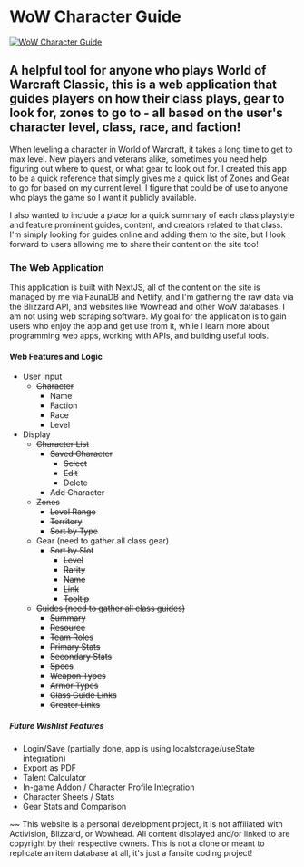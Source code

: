 # WoW Character Guide

[![WoW Character Guide](https://res.cloudinary.com/david-torres-design/image/upload/w_1676,h_1036,c_fill/v1619421531/wow-character-guide/gitrepo_niopos.jpg)](https://wow-character-guide.netlify.app/)

## A helpful tool for anyone who plays World of Warcraft Classic, this is a web application that guides players on how their class plays, gear to look for, zones to go to - all based on the user's character level, class, race, and faction!

When leveling a character in World of Warcraft, it takes a long time to get to max level. New players and veterans alike, sometimes you need help figuring out where to quest, or what gear to look out for. I created this app to be a quick reference that simply gives me a quick list of Zones and Gear to go for based on my current level. I figure that could be of use to anyone who plays the game so I want it publicly available.

I also wanted to include a place for a quick summary of each class playstyle and feature prominent guides, content, and creators related to that class. I'm simply looking for guides online and adding them to the site, but I look forward to users allowing me to share their content on the site too!

### The Web Application

This application is built with NextJS, all of the content on the site is managed by me via FaunaDB and Netlify, and I'm gathering the raw data via the Blizzard API, and websites like Wowhead and other WoW databases. I am not using web scraping software. My goal for the application is to gain users who enjoy the app and get use from it, while I learn more about programming web apps, working with APIs, and building useful tools.

#### Web Features and Logic

- User Input
  - ~~Character~~
    - Name
    - Faction
    - Race
    - Level
- Display
  - ~~Character List~~
    - ~~Saved Character~~
      - ~~Select~~
      - ~~Edit~~
      - ~~Delete~~
    - ~~Add Character~~
  - ~~Zones~~
    - ~~Level Range~~
    - ~~Territory~~
    - ~~Sort by Type~~
  - Gear (need to gather all class gear)
    - ~~Sort by Slot~~
      - ~~Level~~
      - ~~Rarity~~
      - ~~Name~~
      - ~~Link~~
      - ~~Tooltip~~
  - ~~Guides (need to gather all class guides)~~
    - ~~Summary~~
    - ~~Resource~~
    - ~~Team Roles~~
    - ~~Primary Stats~~
    - ~~Secondary Stats~~
    - ~~Specs~~
    - ~~Weapon Types~~
    - ~~Armor Types~~
    - ~~Class Guide Links~~
    - ~~Creator Links~~

##### Future Wishlist Features

- Login/Save (partially done, app is using localstorage/useState integration)
- Export as PDF
- Talent Calculator
- In-game Addon / Character Profile Integration
- Character Sheets / Stats
- Gear Stats and Comparison

~~
This website is a personal development project, it is not affiliated with Activision, Blizzard, or Wowhead. All content displayed and/or linked to are copyright by their respective owners. This is not a clone or meant to replicate an item database at all, it's just a fansite coding project!
